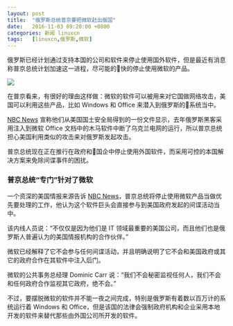 ```yaml
---
layout: post
title:	"俄罗斯总统普京要把微软赶出俄国"
date:	2016-11-03 09:20:00 +0800 
categories:	新闻 linuxcn 
tags:	[linuxcn,俄罗斯,微软]
---
```



俄罗斯已经计划通过支持本国的公司和软件来停止使用国外软件，但是最近有消息称普京总统计划加速这一进程，尽可能的快的停止使用微软的产品。


![](/Asserts/Images//attachment/album/201611/02/235432okw0nwzsskwtnwkj.jpg)


在普京看来，有很好的理由这样做：微软的软件可以被用来对它国做网络攻击，美国可以利用这些产品，比如 Windows 和 Office 来潜入到俄罗斯的系统当中。


[NBC News](http://www.nbcnews.com/nightly-news/video/exclusive-putin-targeting-microsoft-in-effort-to-nationalize-internet-798636099746?) 宣称他们从美国国土安全局得到的一份文件显示，去年俄罗斯黑客采用注入到微软 Office 文档中的木马软件中断了乌克兰电网的运行，所以普京总统担心美国利用类似的攻击来对俄罗斯发起攻击。


普京总统现在正在推行在政府和国企中停止使用外国软件，而采用可控的本国解决方案来免除间谍事件的困扰。


### 普京总统“专门”针对了微软


一个资深的美国情报来源告诉 [NBC News](http://www.nbcnews.com/nightly-news/video/exclusive-putin-targeting-microsoft-in-effort-to-nationalize-internet-798636099746?)，普京总统将停止使用微软产品当做优先要处理的工作，他认为这个软件巨头会直接参与到美国政府发起的间谍活动当中。


该内线人员说：“不仅仅是因为他们是 IT 领域最重要的美国公司，而且他们也是俄罗斯人普遍认为的美国情报机构的合作伙伴。”


微软已经解释了它不会参与任何间谍活动，并且明确说明了它不会和美国政府或其它的政府合作在其软件中注入后门。


微软的公共事务总经理 Dominic Carr 说：“我们不会秘密监视任何人，我们不会和任何政府合作监视其它政府，绝不会。”


不过，要摆脱微软的软件并不能一夜之间完成，特别是俄罗斯有着数以百万计的系统运行着 Windows 和 Office，但是该国的法律会强制政府机构和企业采用本地开发的软件来替代那些由外国公司所开发的软件。
